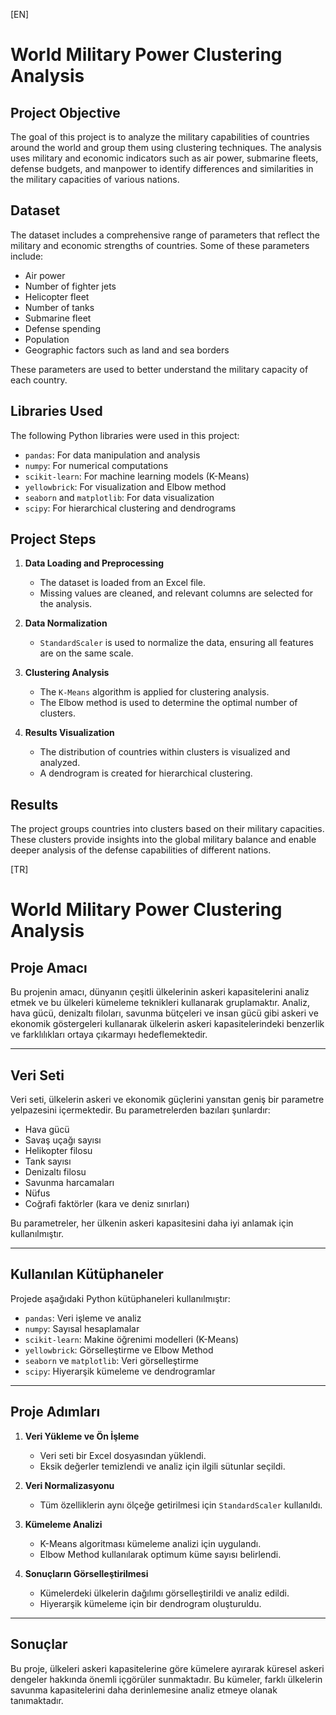 [EN]

# World Military Power Clustering Analysis

## Project Objective
The goal of this project is to analyze the military capabilities of countries around the world and group them using clustering techniques. The analysis uses military and economic indicators such as air power, submarine fleets, defense budgets, and manpower to identify differences and similarities in the military capacities of various nations.

## Dataset
The dataset includes a comprehensive range of parameters that reflect the military and economic strengths of countries. Some of these parameters include:

- Air power
- Number of fighter jets
- Helicopter fleet
- Number of tanks
- Submarine fleet
- Defense spending
- Population
- Geographic factors such as land and sea borders

These parameters are used to better understand the military capacity of each country.

## Libraries Used
The following Python libraries were used in this project:

- `pandas`: For data manipulation and analysis
- `numpy`: For numerical computations
- `scikit-learn`: For machine learning models (K-Means)
- `yellowbrick`: For visualization and Elbow method
- `seaborn` and `matplotlib`: For data visualization
- `scipy`: For hierarchical clustering and dendrograms

## Project Steps

1. **Data Loading and Preprocessing**  
   - The dataset is loaded from an Excel file.
   - Missing values are cleaned, and relevant columns are selected for the analysis.

2. **Data Normalization**  
   - `StandardScaler` is used to normalize the data, ensuring all features are on the same scale.

3. **Clustering Analysis**  
   - The `K-Means` algorithm is applied for clustering analysis.
   - The Elbow method is used to determine the optimal number of clusters.

4. **Results Visualization**  
   - The distribution of countries within clusters is visualized and analyzed.
   - A dendrogram is created for hierarchical clustering.

## Results
The project groups countries into clusters based on their military capacities. These clusters provide insights into the global military balance and enable deeper analysis of the defense capabilities of different nations.

[TR]

# World Military Power Clustering Analysis

## Proje Amacı
Bu projenin amacı, dünyanın çeşitli ülkelerinin askeri kapasitelerini analiz etmek ve bu ülkeleri kümeleme teknikleri kullanarak gruplamaktır. Analiz, hava gücü, denizaltı filoları, savunma bütçeleri ve insan gücü gibi askeri ve ekonomik göstergeleri kullanarak ülkelerin askeri kapasitelerindeki benzerlik ve farklılıkları ortaya çıkarmayı hedeflemektedir.

---

## Veri Seti
Veri seti, ülkelerin askeri ve ekonomik güçlerini yansıtan geniş bir parametre yelpazesini içermektedir. Bu parametrelerden bazıları şunlardır:

- Hava gücü
- Savaş uçağı sayısı
- Helikopter filosu
- Tank sayısı
- Denizaltı filosu
- Savunma harcamaları
- Nüfus
- Coğrafi faktörler (kara ve deniz sınırları)

Bu parametreler, her ülkenin askeri kapasitesini daha iyi anlamak için kullanılmıştır.

---

## Kullanılan Kütüphaneler
Projede aşağıdaki Python kütüphaneleri kullanılmıştır:

- `pandas`: Veri işleme ve analiz
- `numpy`: Sayısal hesaplamalar
- `scikit-learn`: Makine öğrenimi modelleri (K-Means)
- `yellowbrick`: Görselleştirme ve Elbow Method
- `seaborn` ve `matplotlib`: Veri görselleştirme
- `scipy`: Hiyerarşik kümeleme ve dendrogramlar

---

## Proje Adımları

1. **Veri Yükleme ve Ön İşleme**
   - Veri seti bir Excel dosyasından yüklendi.
   - Eksik değerler temizlendi ve analiz için ilgili sütunlar seçildi.

2. **Veri Normalizasyonu**
   - Tüm özelliklerin aynı ölçeğe getirilmesi için `StandardScaler` kullanıldı.

3. **Kümeleme Analizi**
   - K-Means algoritması kümeleme analizi için uygulandı.
   - Elbow Method kullanılarak optimum küme sayısı belirlendi.

4. **Sonuçların Görselleştirilmesi**
   - Kümelerdeki ülkelerin dağılımı görselleştirildi ve analiz edildi.
   - Hiyerarşik kümeleme için bir dendrogram oluşturuldu.

---

## Sonuçlar
Bu proje, ülkeleri askeri kapasitelerine göre kümelere ayırarak küresel askeri dengeler hakkında önemli içgörüler sunmaktadır. Bu kümeler, farklı ülkelerin savunma kapasitelerini daha derinlemesine analiz etmeye olanak tanımaktadır.
